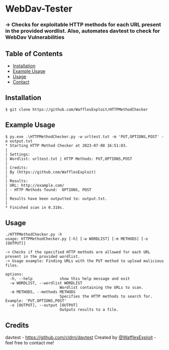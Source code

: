 # WebDav-Tester
 ### -> Checks for exploitable HTTP methods for each URL present in the provided wordlist. Also, automates davtest to check for WebDav Vulnerabilities
## Table of Contents
* [Installation](#installation)
* [Example Usage](#Example-Usage)
* [Usage](#Usage)
* [Contact](#contact)

## Installation
 ```
 $ git clone https://github.com/WafflesExploit/HTTPMethodChecker
 ```

## Example Usage
```
$ py.exe .\HTTPMethodChecker.py -w urltest.txt -m 'PUT,OPTIONS,POST' -o output.txt
* Starting HTTP Method Checker at 2023-07-08 16:51:03.
| 
| Settings:
| Wordlist: urltest.txt | HTTP Methods: PUT,OPTIONS,POST
|
| Credits:
| By (https://github.com/WafflesExploit)
|
| Results: 
| URL: http://example.com/ 
| - HTTP Methods found:  OPTIONS, POST       
| 
| Results have been outputted to: output.txt.
|
* Finished scan in 0.310s.
```

## Usage
```
./HTTPMethodChecker.py -h                    
usage: HTTPMethodChecker.py [-h] [-w WORDLIST] [-m METHODS] [-o [OUTPUT]]

-> Checks if the specified HTTP methods are allowed for each URL present in the provided wordlist.
-> Usage example: Finding URLs with the PUT method to upload malicious files.

options:
  -h, --help            show this help message and exit
  -w WORDLIST, --wordlist WORDLIST
                        Wordlist containing the URLs to scan.
  -m METHODS, --methods METHODS
                        Specifies the HTTP methods to search for. Example: 'PUT,OPTIONS,POST'
  -o [OUTPUT], --output [OUTPUT]
                        Outputs results to a file.
```

## Credits
davtest - https://github.com/cldrn/davtest
Created by [@WafflesExploit](https://github.com/WafflesExploit) - feel free to contact me!

